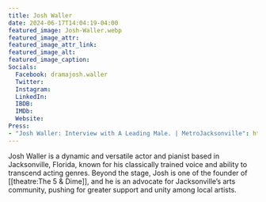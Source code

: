```yaml
---
title: Josh Waller
date: 2024-06-17T14:04:19-04:00
featured_image: Josh-Waller.webp
featured_image_attr: 
featured_image_attr_link: 
featured_image_alt: 
featured_image_caption: 
Socials:
  Facebook: dramajosh.waller
  Twitter: 
  Instagram: 
  LinkedIn: 
  IBDB: 
  IMDb:
  Website: 
Press:
- "Josh Waller: Interview with A Leading Male. | MetroJacksonville": https://web.archive.org/web/20091016013655/http://www.metrojacksonville.com/article/2009-oct-josh-waller-interview-with-a-leading-male
---
```

Josh Waller is a dynamic and versatile actor and pianist based in Jacksonville, Florida, known for his classically trained voice and ability to transcend acting genres. Beyond the stage, Josh is one of the founder of [[theatre:The 5 & Dime]], and he is an advocate for Jacksonville’s arts community, pushing for greater support and unity among local artists.